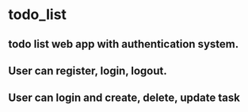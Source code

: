 # todo_list
## todo list web app with authentication system.
## User can register, login, logout.
## User can login and create, delete, update task
